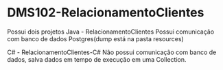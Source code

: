 # DMS102-RelacionamentoClientes

Possui dois projetos
Java - RelacionamentoClientes
Possui comunicação com banco de dados Postgres(dump está na pasta resources)

C# - RelacionamentoClientes-C#
Não possui comunicação com banco de dados, salva dados em tempo de execução em uma Collection.
